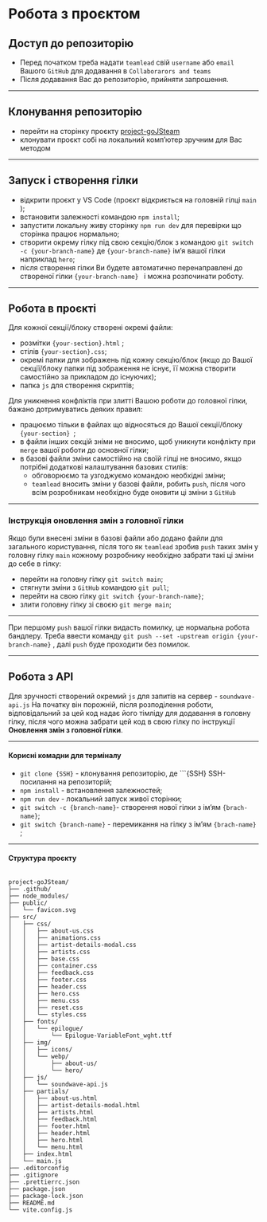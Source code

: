 # Робота з проєктом

## Доступ до репозиторію

- Перед початком треба надати `teamlead` свій `username` або `email` Вашого
  `GitHub` для додавання в `Collaborarors and teams`
- Після додавання Вас до репозиторію, прийняти запрошення.

---

## Клонування репозиторію

- перейти на сторінку проєкту
  [project-goJSteam](https://github.com/evgenviktorov/project-goJSteam)
- клонувати проєкт собі на локальний компʼютер зручним для Вас методом

---

## Запуск і створення гілки

- відкрити проєкт у VS Code (проєкт відкриєтьcя на головній гілці `main `);
- встановити залежності командою `npm install`;
- запустити локальну живу сторінку `npm run dev` для перевірки що сторінка
  працює нормально;
- створити окрему гілку під свою секцію/блок з командою
  `git switch -с {your-branch-name}` де `{your-branch-name}` імʼя вашої гілки
  наприклад `hero`;
- після створення гілки Ви будете автоматично перенаправлені до створеної гілки
  `{your-branch-name} ` і можна розпочинати роботу.

---

## Робота в проєкті

Для кожної секції/блоку створені окремі файли:

- розмітки `{your-section}.html` ;
- стілів `{your-section}.css`;
- окремі папки для зображень під кожну секцію/блок (якщо до Вашої секції/блоку
  папки під зображення не існує, її можна створити самостійно за прикладом до
  існуючих);
- папка `js` для створення скриптів;

Для уникнення конфліктів при злитті Вашою роботи до головної гілки, бажано
дотримуватись деяких правил:

- працюємо тільки в файлах що відносяться до Вашої секції/блоку
  `{your-section} `;
- в файли інших секцій зніми не вносимо, щоб уникнути конфлікту при `merge`
  вашої роботи до основної гілки;
- в базові файли зміни самостійно на своїй гілці не вносимо, якщо потрібні
  додаткові налаштування базових стилів:
  - обговорюємо та узгоджуємо командою необхідні зміни;
  - `teamlead` вносить зміни у базові файли, робить `push`, після чого всім
    розробникам необхідно буде оновити ці зміни з `GitHub`

---

### Інструкція оновлення змін з головної гілки

Якщо були внесені зміни в базові файли або додано файли для загального
користування, після того як `teamlead` зробив `push` таких змін у головну гілку
`main` кожному розробнику необхідно забрати такі ці зміни до себе в гілку:

- перейти на головну гілку `git switch main`;
- стягнути зміни з `GitHub` командою `git pull`;
- перейти на свою гілку `git switch {your-branch-name}`;
- злити головну гілку зі своєю `git merge main`;

---

При першому `push` вашої гілки видасть помилку, це нормальна робота бандлеру.
Треба ввести команду `git push --set -upstream origin {your-branch-name}` , далі
`push` буде проходити без помилок.

---

## Робота з API

Для зручності створений окремий `js` для запитів на сервер - `soundwave-api.js`
На початку він порожній, після розподілення роботи, відповідальний за цей код
надає його тімліду для додавання в головну гілку, після чого можна забрати цей
код в свою гілку по інструкції **Оновлення змін з головної гілки**.

---

#### Корисні комадни для терміналу

- `git clone {SSH}` - клонування репозиторію, де ```{SSH} SSH-посилання на
  репозиторій;
- `npm install` - встановлення залежностей;
- `npm run dev` - локальний запуск живої сторінки;
- `git switch -c {branch-name}`- створення нової гілки з імʼям `{brach-name}`;
- `git switch {branch-name}` - перемикання на гілку з імʼям `{brach-name}` ;

---

#### Структура проєкту

```

project-goJSteam/
├── .github/
├── node_modules/
├── public/
│   └── favicon.svg
├── src/
│   ├── css/
│   │   ├── about-us.css
│   │   ├── animations.css
│   │   ├── artist-details-modal.css
│   │   ├── artists.css
│   │   ├── base.css
│   │   ├── container.css
│   │   ├── feedback.css
│   │   ├── footer.css
│   │   ├── header.css
│   │   ├── hero.css
│   │   ├── menu.css
│   │   ├── reset.css
│   │   └── styles.css
│   ├── fonts/
│   │   └── epilogue/
│   │       └── Epilogue-VariableFont_wght.ttf
│   ├── img/
│   │   ├── icons/
│   │   └── webp/
│   │       ├── about-us/
│   │       └── hero/
│   ├── js/
│   │   └── soundwave-api.js
│   ├── partials/
│   │   ├── about-us.html
│   │   ├── artist-details-modal.html
│   │   ├── artists.html
│   │   ├── feedback.html
│   │   ├── footer.html
│   │   ├── header.html
│   │   ├── hero.html
│   │   └── menu.html
│   ├── index.html
│   └── main.js
├── .editorconfig
├── .gitignore
├── .prettierrc.json
├── package.json
├── package-lock.json
├── README.md
└── vite.config.js

```
